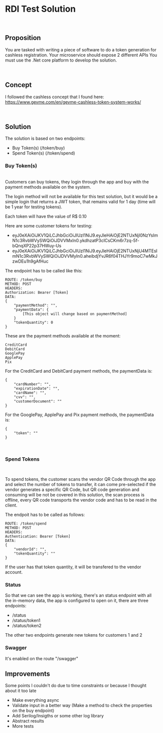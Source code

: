 # RDI Test Solution
  
&nbsp;  

## Proposition


You are tasked with writing a piece of software to do a token generation for cashless registration.
Your microservice should expose 2 different APIs
You must use the .Net core platform to develop the solution.
  
&nbsp;  
## Concept

I followed the cashless concept that I found here:
https://www.gevme.com/en/gevme-cashless-token-system-works/
  
&nbsp;  
## Solution

The solution is based on two endpoints:

* Buy Token(s) (/token/buy)
* Spend Token(s) (/token/spend)

### Buy Token(s)   
  
&nbsp;  
Customers can buy tokens, they login through the app and buy with the payment methods available on the system.

The login method will not be available for this test solution, but it would be a simple login that returns a JWT token, that remains valid for 1 day (time will be 1 year for testing tokens).

Each token will have the value of R$ 0.10

Here are some customer tokens for testing:
* eyJ0eXAiOiJKV1QiLCJhbGciOiJIUzI1NiJ9.eyJleHAiOjE2NTUxNjI0NzYsImN1c3RvbWVySWQiOiJDVVMxIn0.ykdhzatP3cICsCKm6r7zq-5f-bQnqXP22p37HWuy-Us
* eyJ0eXAiOiJKV1QiLCJhbGciOiJIUzI1NiJ9.eyJleHAiOjE2NTUxNjU4MTEsImN1c3RvbWVySWQiOiJDVVMyIn0.aheibdjYvJR6f04THJYr9moC7wMkJzwDEu1h9gAfHuc

The endpoint has to be called like this:

    ROUTE: /token/buy
    METHOD: POST
    HEADERS:
    Authorization: Bearer [Token]
    DATA:
    {
        "paymentMethod": "",
        "paymentData": {
            [This object will change based on paymentMethod]
        }
        "tokenQuantity": 0        
    }

These are the payment methods available at the moment:

    CreditCard
    DebitCard
    GooglePay
    ApplePay
    Pix

For the CreditCard and DebitCard payment methods, the paymentData is:

    {
        "cardNumber": "",
        "expirationDate": "",
        "cardName": "",
        "cvv": "",
        "customerDocument": ""
    }

For the GooglePay, ApplePay and Pix payment methods, the paymentData is:
    
    {
        "token": ""
    }


  
&nbsp; 
### Spend Tokens
  
&nbsp; 

To spend tokens, the customer scans the vendor QR Code through the app and select the number of tokens to transfer, it can come pre-selected if the vendor generates a specific QR Code, but QR code generation and consuming will be not be covered in this solution, the scan process is offline, every QR code transports the vendor code and has to be read in the client.

The endpoit has to be called as follows:

    ROUTE: /token/spend
    METHOD: POST
    HEADERS:
    Authentication: Bearer [Token]
    DATA:
    {
        "vendorId": "",
        "tokenQuantity": ""
    }

If the user has that token quantity, it will be transfered to the vendor account.

### Status

So that we can see the app is working, there's an status endpoint with all the in-memory data, the app is configured to open on it, there are three  endpoints:

* /status
* /status/token1
* /status/token2

The other two endpoints generate new tokens for customers 1 and 2

### Swagger

It's enabled on the route "/swagger"

## Improvements

Some points I couldn't do due to time constraints or because I thought about it too late

* Make everything async
* Validate input in a better way (Make a method to check the properties on the buy endpoint)
* Add Serilog/Insigths or some other log library
* Abstract results
* More tests

